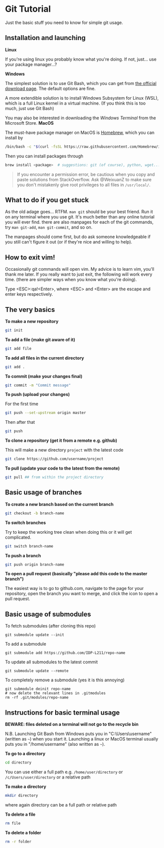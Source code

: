# Git Tutorial
Just the basic stuff you need to know for simple git usage.

## Installation and launching

**Linux**

If you're using linux you probably know what you're doing. If not, just... use
your package manager...?

**Windows**

The simplest solution is to use Git Bash, which you can get from [the official
download page](https://git-scm.com/download). The default options are fine.

A more extendible solution is to install Windows Subsystem for Linux (WSL),
which is a full Linux kernel in a virtual machine. (If you think this is too
much, just use Git Bash) 

You may also be interested in downloading the _Windows Terminal_ from the
Microsoft Store.
**MacOS**

The must-have package manager on MacOS is [Homebrew](https://brew.sh), which
you can install by

```sh
/bin/bash -c "$(curl -fsSL https://raw.githubusercontent.com/Homebrew/install/HEAD/install.sh)"
``` 

Then you can install packages through

```sh
brew install <package>  # suggestions: git (of course), python, wget...
```

> If you encounter a permission error, be cautious when you copy and paste
> solutions from StackOverflow. Ask @WeixuanZ to make sure you don't mistakenly
> give root privileges to all files in `/usr/local/`.


## What to do if you get stuck
As the old adage goes... RTFM. `man git` should be your best friend. Run it on
any terminal where you use git. It's much better than any online tutorial you
will ever find. there are also manpages for each of the git commands, try `man
git-add`, `man git-commit`, and so on.

The manpages should come first, but do ask someone knowledgeable if you still
can't figure it out (or if they're nice and willing to help).

## How to exit vim!
Occasionally git commands will open vim. My advice is to learn vim, you'll
thank me later. If you really want to just exit, the following will work every
time. (there are simpler ways when you know what you're doing).

Type \<ESC\>:qa!\<Enter\>, where \<ESC\> and \<Enter\> are the escape and enter
keys respectively.

## The very basics
**To make a new repository**
```sh
git init
```

**To add a file (make git aware of it)**
```sh
git add file
```

**To add all files in the current directory**
```sh
git add .
```

**To commit (make your changes final)**
```sh
git commit -m "Commit message"
```

**To push (upload your changes)**

For the first time
```sh
git push --set-upstream origin master
```

Then after that
```sh
git push
```

**To clone a repository (get it from a remote e.g. github)**

This will make a new directory `project` with the latest code
```sh
git clone https://github.com/username/project
```

**To pull (update your code to the latest from the remote)**
```sh
git pull ## from within the project directory
```

## Basic usage of branches
**To create a new branch based on the current branch**
```sh
git checkout -b branch-name
```
**To switch branches**

Try to keep the working tree clean when doing this or it will get complicated.
```sh
git switch branch-name
```
**To push a branch**
```sh
git push origin branch-name
```
**To open a pull request (basically "please add this code to the master branch")**

The easiest way is to go to github.com, navigate to the page for your
repository, open the branch you want to merge, and click the icon to open a
pull request.

## Basic usage of submodules
To fetch submodules (after cloning this repo)
```
git submodule update --init
```
To add a submodule
```
git submodule add https://github.com/IDP-L211/repo-name
```
To update all submodules to the latest commit
```
git submodule update --remote
```
To completely remove a submodule (yes it is this annoying)
```
git submodule deinit repo-name
# now delete the relevant lines in .gitmodules
rm -rf .git/modules/repo-name
```

## Instructions for basic terminal usage
**BEWARE: files deleted on a terminal will not go to the recycle bin**

N.B. Launching Git Bash from Windows puts you in "C:\\Users\\username" (written
as `~`) when you start it. Launching a linux or MacOS terminal usually puts you
in "/home/username" (also written as `~`).

**To go to a directory**
```sh
cd directory
```
You can use either a full path e.g. `/home/user/directory` or
`/c/Users/user/directory` or a relative path

**To make a directory**
```sh
mkdir directory
```
where again directory can be a full path or relative path

**To delete a file**
```sh
rm file
```

**To delete a folder**
```sh
rm -r folder
```
